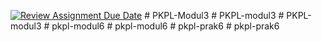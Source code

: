 [![Review Assignment Due Date](https://classroom.github.com/assets/deadline-readme-button-24ddc0f5d75046c5622901739e7c5dd533143b0c8e959d652212380cedb1ea36.svg)](https://classroom.github.com/a/0wBSnje4)
#   P K P L - M o d u l 3  
 #   P K P L - m o d u l 3  
 #   P K P L - m o d u l 3  
 #   p k p l - m o d u l 6  
 #   p k p l - m o d u l 6  
 #   p k p l - p r a k 6  
 #   p k p l - p r a k 6  
 